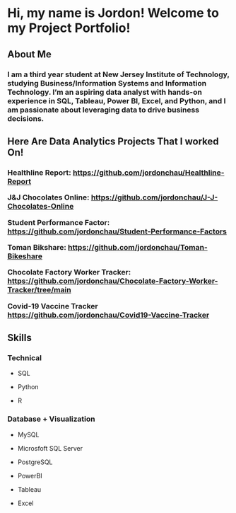 <h1> Hi, my name is Jordon! Welcome to my Project Portfolio! </h1>

<h2>About Me</h2>  
<h3>
  I am a third year student at New Jersey Institute of Technology, studying Business/Information Systems and Information Technology. I’m an aspiring data analyst with hands-on experience in SQL, Tableau, Power BI, Excel, and Python, and I am passionate about leveraging data to drive business decisions. 

<h2> Here Are Data Analytics Projects That I worked On! </h2>
<h3>

Healthline Report:
https://github.com/jordonchau/Healthline-Report

J&J Chocolates Online:
https://github.com/jordonchau/J-J-Chocolates-Online

Student Performance Factor:
https://github.com/jordonchau/Student-Performance-Factors

Toman Bikshare:
https://github.com/jordonchau/Toman-Bikeshare

Chocolate Factory Worker Tracker:
https://github.com/jordonchau/Chocolate-Factory-Worker-Tracker/tree/main

Covid-19 Vaccine Tracker
https://github.com/jordonchau/Covid19-Vaccine-Tracker
</h3>

<h2>Skills</h2>

<h3>Technical</h3>

- SQL

- Python

- R

<h3>Database + Visualization</h3>

- MySQL

- Microsfoft SQL Server

- PostgreSQL

- PowerBI

- Tableau

- Excel
